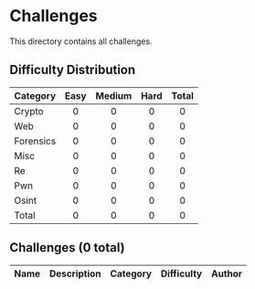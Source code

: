 # Challenges
This directory contains all challenges.

## Difficulty Distribution
| Category | Easy | Medium | Hard | Total |
| -------- |:----:|:------:|:----:|:-----:|
| Crypto | 0 | 0 | 0 | 0 |
| Web | 0 | 0 | 0 | 0 |
| Forensics | 0 | 0 | 0 | 0 |
| Misc | 0 | 0 | 0 | 0 |
| Re | 0 | 0 | 0 | 0 |
| Pwn | 0 | 0 | 0 | 0 |
| Osint | 0 | 0 | 0 | 0 |
| Total | 0 | 0 | 0 | 0 |


## Challenges (0 total)
| Name | Description | Category | Difficulty | Author |
| ---- | ----------- | -------- | ---------- | ------ |

